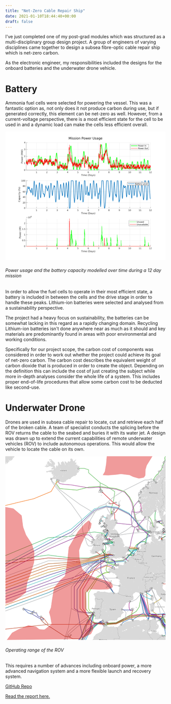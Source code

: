```yaml
---
title: "Net-Zero Cable Repair Ship"
date: 2021-01-10T18:44:40+00:00
draft: false
---
```


I've just completed one of my post-grad modules which was structured as a multi-disciplinary group design project. A group of engineers of varying disciplines came together to design a subsea fibre-optic cable repair ship which is net-zero carbon.

As the electronic engineer, my responsibilities included the designs for the onboard batteries and the underwater drone vehicle.

# Battery

Ammonia fuel cells were selected for powering the vessel. This was a fantastic option as, not only does it not produce carbon during use, but if generated correctly, this element can be net-zero as well. However, from a current-voltage perspective, there is a most efficient state for the cell to be used in and a dynamic load can make the cells less efficient overall.

![mission range](mission1.png)
###### Power usage and the battery capacity modelled over time during a 12 day mission

In order to allow the fuel cells to operate in their most efficient state, a battery is included in between the cells and the drive stage in order to handle these peaks. Lithium-ion batteries were selected and analysed from a sustainability perspective.

The project had a heavy focus on sustainability, the batteries can be somewhat lacking in this regard as a rapidly changing domain. Recycling Lithium-ion batteries isn't done anywhere near as much as it should and key materials are predominantly found in areas with poor environmental and working conditions.

Specifically for our project scope, the carbon cost of components was considered in order to work out whether the project could achieve its goal of net-zero carbon. The carbon cost describes the equivalent weight of carbon dioxide that is produced in order to create the object. Depending on the definition this can include the cost of just creating the subject while more in-depth analyses consider the whole life of a system. This includes proper end-of-life procedures that allow some carbon cost to be deducted like second-use.

# Underwater Drone

Drones are used in subsea cable repair to locate, cut and retrieve each half of the broken cable. A team of specialist conducts the splicing before the ROV returns the cable to the seabed and buries it with its water jet. A design was drawn up to extend the current capabilities of remote underwater vehicles (ROV) to include autonomous operations. This would allow the vehicle to locate the cable on its own.

![rov range](rov-range.png)
###### Operating range of the ROV

This requires a number of advances including onboard power, a more advanced navigation system and a more flexible launch and recovery system.

[GitHub Repo](https://github.com/Sarsoo/MDDP-Cableship)

[Read the report here.](report-extra.pdf)